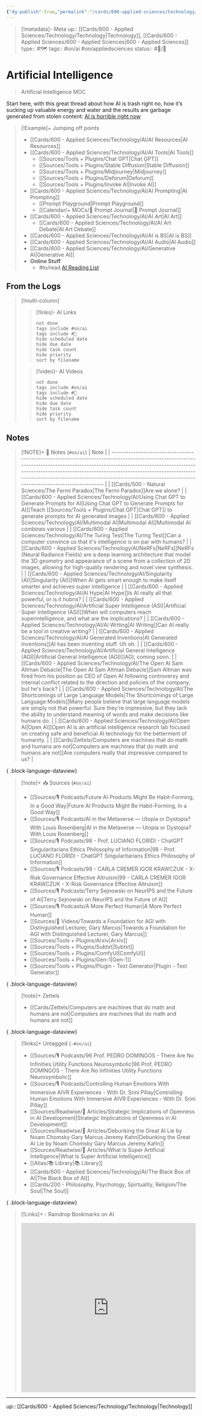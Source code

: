 ```yaml
---
{"dg-publish":true,"permalink":"/cards/600-applied-sciences/technology/ai/artificial-intelligence/"}
---
```


> [!metadata]- Meta
> up:: [[Cards/600 - Applied Sciences/Technology/Technology\|Technology]], [[Cards/600 - Applied Sciences/600 - Applied Sciences\|600 - Applied Sciences]]
> type:: #🗺 
> tags:: #on/ai #on/appliedsciences 
> status:: #📝/🌿

# Artificial Intelligence

> Artificial Intelligence MOC

Start here, with this great thread about how AI is trash right no, how it’s sucking up valuable energy and water and the results are garbage generated from stolen content: [AI is horrible right now](https://x.com/chrisalvino/status/1804823161076080887?s=46)

> [!Example]+ Jumping off points
> - [[Cards/600 - Applied Sciences/Technology/AI/AI Resources\|AI Resources]]
> - [[Cards/600 - Applied Sciences/Technology/AI/AI Tools\|AI Tools]]
> 	- [[Sources/Tools + Plugins/Chat GPT\|Chat GPT]]
> 	- [[Sources/Tools + Plugins/Stable Diffusion\|Stable Diffusion]]
> 	- [[Sources/Tools + Plugins/Midjourney\|Midjourney]]
> 	- [[Sources/Tools + Plugins/Deforum\|Deforum]] 
> 	- [[Sources/Tools + Plugins/Invoke AI\|Invoke AI]]
> - [[Cards/600 - Applied Sciences/Technology/AI/AI Prompting\|AI Prompting]]
> 	- [[Prompt Playground\|Prompt Playground]]
> 	- [[Calendar/+ MOCs/🎲 Prompt Journal\|🎲 Prompt Journal]]
> - [[Cards/600 - Applied Sciences/Technology/AI/AI Art\|AI Art]]
> 	- [[Cards/600 - Applied Sciences/Technology/AI/AI Art Debate\|AI Art Debate]]
> - [[Cards/600 - Applied Sciences/Technology/AI/AI is BS\|AI is BS]]
> - [[Cards/600 - Applied Sciences/Technology/AI/AI Audio\|AI Audio]]
> - [[Cards/600 - Applied Sciences/Technology/AI/Generative AI\|Generative AI]]
> - **Online Stuff**
> 	- #to/read [AI Reading List](https://docs.google.com/document/d/1bEQM1W-1fzSVWNbS4ne5PopB2b7j8zD4Jc3nm4rbK-U/edit)

## From the Logs

> [!multi-column]
> > [!links]- AI Links
> > ```tasks
> > not done
> > tags include #on/ai 
> > tags include #🔗 
> > hide scheduled date
> > hide due date
> > hide task count
> > hide priority
> > sort by filename
> > ```
> 
> > [!video]- AI Videos
> > ```tasks
> > not done
> > tags include #on/ai 
> > tags include #🎥 
> > hide scheduled date
> > hide due date
> > hide task count
> > hide priority
> > sort by filename
> > ```


## Notes
> [!NOTE]+ 📝 Notes (`#on/ai`)
>  | Note                                                                                                                                                                                                                                                                                                                                                                 |
> | -------------------------------------------------------------------------------------------------------------------------------------------------------------------------------------------------------------------------------------------------------------------------------------------------------------------------------------------------------------------- |
> | [[Cards/500 - Natural Sciences/The Fermi Paradox\|The Fermi Paradox]]<span class='summary'>Are we alone?</span>                                                                                                                                                                                                                                                   |
> | [[Cards/600 - Applied Sciences/Technology/AI/Using Chat GPT to Generate Prompts for AI\|Using Chat GPT to Generate Prompts for AI]]<span class='summary'>Teach [[Sources/Tools + Plugins/Chat GPT\|Chat GPT]] to generate prompts for AI generated images</span>                                                                                                                                    |
> | [[Cards/600 - Applied Sciences/Technology/AI/Multimodal AI\|Multimodal AI]]<span class='summary'>Multimodal AI combines various </span>                                                                                                                                                                                                                           |
> | [[Cards/600 - Applied Sciences/Technology/AI/The Turing Test\|The Turing Test]]<span class='summary'>Can a computer convince us that it's intelligence is on par with humans?</span>                                                                                                                                                                              |
> | [[Cards/600 - Applied Sciences/Technology/AI/NeRFs\|NeRFs]]<span class='summary'>NeRFs (Neural Radiance Fields) are a deep learning architecture that model the 3D geometry and appearance of a scene from a collection of 2D images, allowing for high-quality rendering and novel view synthesis.</span>                                                        |
> | [[Cards/600 - Applied Sciences/Technology/AI/Singularity (AI)\|Singularity (AI)]]<span class='summary'>When AI gets smart enough to make itself smarter and achieves super intelligence</span>                                                                                                                                                                    |
> | [[Cards/600 - Applied Sciences/Technology/AI/AI Hype\|AI Hype]]<span class='summary'>Is AI really all that powerful, or is it hubris?</span>                                                                                                                                                                                                                      |
> | [[Cards/600 - Applied Sciences/Technology/AI/Artificial Super Intelligence (ASI)\|Artificial Super Intelligence (ASI)]]<span class='summary'>When will computers reach superintelligence, and what are the implications?</span>                                                                                                                                   |
> | [[Cards/600 - Applied Sciences/Technology/AI/AI Writing\|AI Writing]]<span class='summary'>Can AI really be a tool in creative writing?</span>                                                                                                                                                                                                                    |
> | [[Cards/600 - Applied Sciences/Technology/AI/AI Generated Inventions\|AI Generated Inventions]]<span class='summary'>AI has been inventing stuff. Uh oh.</span>                                                                                                                                                                                                   |
> | [[Cards/600 - Applied Sciences/Technology/AI/Artificial General Intelligence (AGI)\|Artificial General Intelligence (AGI)]]<span class='summary'>AGI, coming soon.</span>                                                                                                                                                                                         |
> | [[Cards/600 - Applied Sciences/Technology/AI/The Open AI Sam Altman Debacle\|The Open AI Sam Altman Debacle]]<span class='summary'>Sam Altman was fired from his position as CEO of Open AI following controversy and internal conflict related to the direction and policies of the company, but he's back?</span>                                               |
> | [[Cards/600 - Applied Sciences/Technology/AI/The Shortcomings of Large Language Models\|The Shortcomings of Large Language Models]]<span class='summary'>Many people believe that large language models are simply not that powerful. Sure they're impressive, but they lack the ability to understand meaning of words and make decisions like humans do.</span> |
> | [[Cards/600 - Applied Sciences/Technology/AI/Open AI\|Open AI]]<span class='summary'>Open AI is an artificial intelligence research lab focused on creating safe and beneficial AI technology for the betterment of humanity.</span>                                                                                                                              |
> | [[Cards/Zettels/Computers are machines that do math and humans are not\|Computers are machines that do math and humans are not]]<span class='summary'>Are computers really that impressive compared to us?</span>                                                                                                                                                 |
> 
{ .block-language-dataview}

> [!note]+ 📥 Sources (`#on/ai`)
>  - [[Sources/🎙 Podcasts/Future AI Products Might Be Habit-Forming, In a Good Way\|Future AI Products Might Be Habit-Forming, In a Good Way]]
> - [[Sources/🎙 Podcasts/AI in the Metaverse — Utopia or Dystopia? With Louis Rosenberg\|AI in the Metaverse — Utopia or Dystopia? With Louis Rosenberg]]
> - [[Sources/🎙 Podcasts/98 - Prof. LUCIANO FLORIDI - ChatGPT Singularitarians Ethics Philosophy of Information\|98 - Prof. LUCIANO FLORIDI - ChatGPT Singularitarians Ethics Philosophy of Information]]
> - [[Sources/🎙 Podcasts/99 - CARLA CREMER IGOR KRAWCZUK - X-Risk Governance Effective Altruism\|99 - CARLA CREMER IGOR KRAWCZUK - X-Risk Governance Effective Altruism]]
> - [[Sources/🎙 Podcasts/Terry Sejnowski on NeurIPS and the Future of AI\|Terry Sejnowski on NeurIPS and the Future of AI]]
> - [[Sources/🎙 Podcasts/A More Perfect Human\|A More Perfect Human]]
> - [[Sources/🎥 Videos/Towards a Foundation for AGI with Distinguished Lecturer, Gary Marcus\|Towards a Foundation for AGI with Distinguished Lecturer, Gary Marcus]]
> - [[Sources/Tools + Plugins/Arxiv\|Arxiv]]
> - [[Sources/Tools + Plugins/Subtxt\|Subtxt]]
> - [[Sources/Tools + Plugins/ComfyUI\|ComfyUI]]
> - [[Sources/Tools + Plugins/Gen-1\|Gen-1]]
> - [[Sources/Tools + Plugins/Plugin - Text Generator\|Plugin - Text Generator]]
> 
{ .block-language-dataview}

> [!note]+ Zettels
>  - [[Cards/Zettels/Computers are machines that do math and humans are not\|Computers are machines that do math and humans are not]]
> 
{ .block-language-dataview}

> [!links]+ Untagged (`-#on/ai`)
>  - [[Sources/🎙 Podcasts/96 Prof. PEDRO DOMINGOS - There Are No Infinities Utility Functions Neurosymbolic\|96 Prof. PEDRO DOMINGOS - There Are No Infinities Utility Functions Neurosymbolic]]
> - [[Sources/🎙 Podcasts/Controlling Human Emotions With Immersive AIVR Experiences - With Dr. Srini Pillay\|Controlling Human Emotions With Immersive AIVR Experiences - With Dr. Srini Pillay]]
> - [[Sources/Readwise/📰 Articles/Strategic Implications of Openness in AI Development\|Strategic Implications of Openness in AI Development]]
> - [[Sources/Readwise/📰 Articles/Debunking the Great AI Lie by Noam Chomsky Gary Marcus Jeremy Kahn\|Debunking the Great AI Lie by Noam Chomsky Gary Marcus Jeremy Kahn]]
> - [[Sources/Readwise/📰 Articles/What Is Super Artificial Intelligence\|What Is Super Artificial Intelligence]]
> - [[Atlas/📚 Library\|📚 Library]]
> - [[Cards/600 - Applied Sciences/Technology/AI/The Black Box of AI\|The Black Box of AI]]
> - [[Cards/200 - Philosophy, Psychology, Spirtuality, Religion/The Soul\|The Soul]]
> 
{ .block-language-dataview}


> [!Links]+ 💧 Raindrop Bookmarks on AI
> <iframe style="border: 0; width: 100%; height: 450px;" allowfullscreen frameborder="0" src="https://raindrop.io/tophg/ai-29057162/embed/theme=dark"></iframe>


---
up:: [[Cards/600 - Applied Sciences/Technology/Technology\|Technology]]